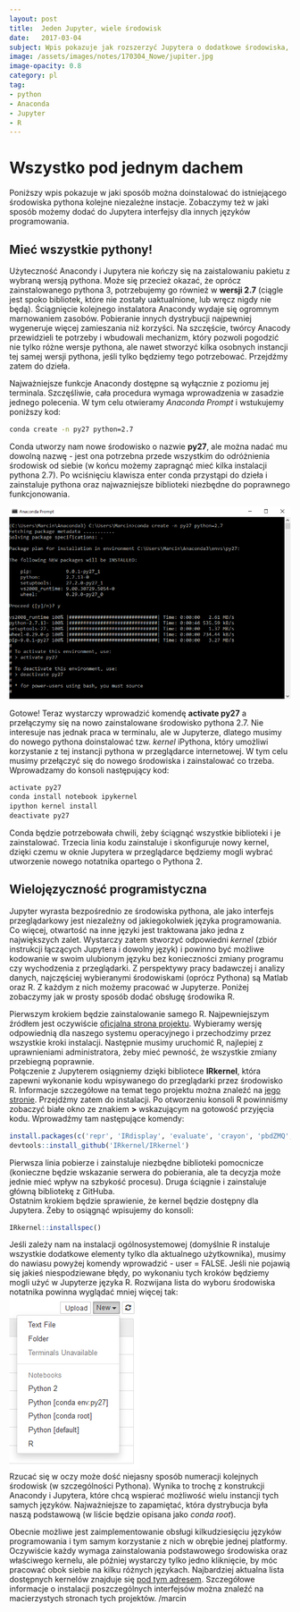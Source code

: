 ```yaml
---
layout: post
title:  Jeden Jupyter, wiele środowisk
date:   2017-03-04
subject: Wpis pokazuje jak rozszerzyć Jupytera o dodatkowe środowiska, np. inne instalacje Pythona, ale również inne języki programowania.
image: /assets/images/notes/170304_Nowe/jupiter.jpg
image-opacity: 0.8
category: pl
tag:
- python
- Anaconda
- Jupyter
- R
---
```


<!-- more -->

# Wszystko pod jednym dachem

Poniższy wpis pokazuje w jaki sposób można doinstalować do istniejącego środowiska pythona kolejne niezależne instacje. Zobaczymy też w jaki sposób możemy dodać do Jupytera interfejsy dla innych języków programowania.

## Mieć wszystkie pythony!

Użyteczność Anacondy i Jupytera nie kończy się na zaistalowaniu pakietu z wybraną wersją pythona. Może się przecież okazać, że oprócz zainstalowanego pythona 3, potrzebujemy go również w **wersji 2.7** (ciągle jest spoko bibliotek, które nie zostały uaktualnione, lub wręcz nigdy nie będą). Ściągnięcie kolejnego instalatora Anacondy wydaje się ogromnym marnowaniem zasobów. Pobieranie innych dystrybucji najpewniej wygeneruje więcej zamieszania niż korzyści. Na szczęście, twórcy Anacody przewidzieli te potrzeby i wbudowali mechanizm, który pozwoli pogodzić nie tylko różne wersje pythona, ale nawet stworzyć kilka osobnych instancji tej samej wersji pythona, jeśli tylko będziemy tego potrzebować. Przejdźmy zatem do dzieła.

Najważniejsze funkcje Anacondy dostępne są wyłącznie z poziomu jej terminala. Szczęśliwie, cała procedura wymaga wprowadzenia w zasadzie jednego polecenia. W tym celu otwieramy *Anaconda Prompt* i wstukujemy poniższy kod:
```bash
conda create -n py27 python=2.7
```
Conda utworzy nam nowe środowisko o nazwie **py27**, ale można nadać mu dowolną nazwę - jest ona potrzebna przede wszystkim do odróżnienia środowisk od siebie (w końcu możemy zapragnąć mieć kilka instalacji pythona 2.7). Po wciśnięciu klawisza enter conda przystąpi do dzieła i zainstaluje pythona oraz najwazniejsze biblioteki niezbędne do poprawnego funkcjonowania.

![Przebieg instalacji dodatkowego pythona 2.7](/assets/images/notes/170304_Nowe/install_environment.png)

Gotowe! Teraz wystarczy wprowadzić komendę **activate py27** a przełączymy się na nowo zainstalowane środowisko pythona 2.7. Nie interesuje nas jednak praca w terminalu, ale w Jupyterze, dlatego musimy do nowego pythona doinstalować tzw. *kernel* iPythona, który umożliwi korzystanie z tej instancji pythona w przeglądarce internetowej. W tym celu musimy przełączyć się do nowego środowiska i zainstalować co trzeba. Wprowadzamy do konsoli następujący kod:

```bash
activate py27
conda install notebook ipykernel
ipython kernel install
deactivate py27
```

Conda będzie potrzebowała chwili, żeby ściągnąć wszystkie biblioteki i je zainstalować. Trzecia linia kodu zainstaluje i skonfiguruje nowy kernel, dzięki czemu w oknie Jupytera w przeglądarce będziemy mogli wybrać utworzenie nowego notatnika opartego o Pythona 2.

## Wielojęzyczność programistyczna

Jupyter wyrasta bezpośrednio ze środowiska pythona, ale jako interfejs przeglądarkowy jest niezależny od jakiegokolwiek języka programowania. Co więcej, otwartość na inne języki jest traktowana jako jedna z największych zalet. Wystarczy zatem stworzyć odpowiedni *kernel* (zbiór instrukcji łączących Jupytera i dowolny język) i powinno być możliwe kodowanie w swoim ulubionym języku bez konieczności zmiany programu czy wychodzenia z przeglądarki. Z perspektywy pracy badawczej i analizy danych, najczęściej wybieranymi środowiskami (oprócz Pythona) są Matlab oraz R. Z każdym z nich możemy pracować w Jupyterze. Poniżej zobaczymy jak w prosty sposób dodać obsługę środowika R.

Pierwszym krokiem będzie zainstalowanie samego R. Najpewniejszym źródłem jest oczywiście [oficjalna strona projektu](https://www.r-project.org/). Wybieramy wersję odpowiednią dla naszego systemu operacyjnego i przechodzimy przez wszystkie kroki instalacji. Następnie musimy uruchomić R, najlepiej z uprawnieniami administratora, żeby mieć pewność, że wszystkie zmiany przebiegną poprawnie.  
Połączenie z Jupyterem osiągniemy dzięki bibliotece **IRkernel**, która zapewni wykonanie kodu wpisywanego do przeglądarki przez środowisko R. Informacje szczegółowe na temat tego projektu można znaleźć na [jego stronie](https://irkernel.github.io/). Przejdźmy zatem do instalacji. Po otworzeniu konsoli R powinniśmy zobaczyć białe okno ze znakiem **>** wskazującym na gotowość przyjęcia kodu. Wprowadźmy tam następujące komendy:
```R
install.packages(c('repr', 'IRdisplay', 'evaluate', 'crayon', 'pbdZMQ', 'devtools', 'uuid', 'digest'))
devtools::install_github('IRkernel/IRkernel')
``` 
Pierwsza linia pobierze i zainstaluje niezbędne biblioteki pomocnicze (konieczne będzie wskazanie serwera do pobierania, ale ta decyzja może jednie mieć wpływ na szbykość procesu). Druga ściągnie i zainstaluje główną bibliotekę z GitHuba.  
Ostatnim krokiem będzie sprawienie, że kernel będzie dostępny dla Jupytera. Żeby to osiągnąć wpisujemy do konsoli:
```R
IRkernel::installspec()
```
Jeśli zależy nam na instalacji ogólnosystemowej (domyślnie R instaluje wszystkie dodatkowe elementy tylko dla aktualnego użytkownika), musimy do nawiasu powyżej komendy wprowadzić - user = FALSE. Jeśli nie pojawią się jakieś niespodziewane błędy, po wykonaniu tych kroków będziemy mogli użyć w Jupyterze języka R. Rozwijana lista do wyboru środowiska notatnika powinna wyglądać mniej więcej tak:  
![Widok menu z dostępnymi nowymi kernelami](/assets/images/notes/170304_Nowe/menu.png)  
Rzucać się w oczy może dość niejasny sposób numeracji kolejnych środowisk (w szczególności Pythona). Wynika to trochę z konstrukcji Anacondy i Jupytera, które chcą wspierać możliwość wielu instancji tych samych języków. Najważniejsze to zapamiętać, która dystrybucja była naszą podstawową (w liście będzie opisana jako *conda root*).  

Obecnie możliwe jest zaimplementowanie obsługi kilkudziesięciu języków programowania i tym samym korzystanie z nich w obrębie jednej platformy. Oczywiście każdy wymaga zainstalowania podstawowego środowiska oraz właściwego kernelu, ale później wystarczy tylko jedno kliknięcie, by móc pracować obok siebie na kilku różnych językach. Najbardziej aktualna lista dostępnych kernelów znajduje się [pod tym adresem](https://github.com/jupyter/jupyter/wiki/Jupyter-kernels). Szczegółowe informacje o instalacji poszczególnych interfejsów można znaleźć na macierzystych stronach tych projektów.
/marcin
